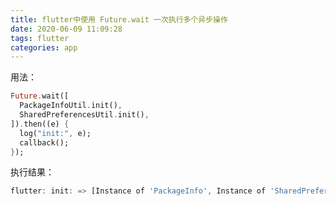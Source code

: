 ```yaml
---
title: flutter中使用 Future.wait 一次执行多个异步操作
date: 2020-06-09 11:09:28
tags: flutter
categories: app
---
```


用法：

```dart
Future.wait([
  PackageInfoUtil.init(),
  SharedPreferencesUtil.init(),
]).then((e) {
  log("init:", e);
  callback();
});
```

执行结果：
```dart
flutter: init: => [Instance of 'PackageInfo', Instance of 'SharedPreferences']
```